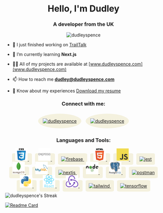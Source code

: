 <h1 align="center">Hello, I'm Dudley</h1>
<h3 align="center">A developer from the UK</h3>

<p align="center"> 
  <img src="https://komarev.com/ghpvc/?username=dudleyspence&label=Profile%20views&color=0e75b6&style=flat" alt="dudleyspence" />
</p>

- 🔭 I just finished working on [TrailTalk](https://github.com/dudleyspence/TrailTalk)

- 🌱 I’m currently learning **Next.js**

- 👨‍💻 All of my projects are available at [www.dudleyspence.com](www.dudleyspence.com)

- 📫 How to reach me **dudley@dudleyspence.com**

- 📄 Know about my experiences [Download my resume](https://www.icloud.com/iclouddrive/081h-R6PU4egoCSOLicKBG_cw#Dudley%5FSpence%5FFullstack%5FCV)

<h3 align="center">Connect with me:</h3>
<p align="center">
  <a href="https://linkedin.com/in/dudleyspence" target="blank" style="background-color: #f4f1de; border-radius: 50%; padding: 15px; display: inline-block; margin: 5px;">
    <img src="https://raw.githubusercontent.com/rahuldkjain/github-profile-readme-generator/master/src/images/icons/Social/linked-in-alt.svg" alt="dudleyspence" height="30" width="30" />
  </a>
  <a href="https://instagram.com/dudleyspence" target="blank" style="background-color: #f4f1de; border-radius: 50%; padding: 15px; display: inline-block; margin: 5px;">
    <img src="https://raw.githubusercontent.com/rahuldkjain/github-profile-readme-generator/master/src/images/icons/Social/instagram.svg" alt="dudleyspence" height="30" width="30" />
  </a>
</p>

<h3 align="center">Languages and Tools:</h3>
<p align="center"> 
  <a href="https://www.w3schools.com/css/" target="_blank" rel="noreferrer" style="background-color: #f4f1de; border-radius: 10%; padding: 10px; margin: 5px;">
    <img src="https://raw.githubusercontent.com/devicons/devicon/master/icons/css3/css3-original-wordmark.svg" alt="css3" width="40" height="40"/>
  </a> 
  <a href="https://expressjs.com" target="_blank" rel="noreferrer" style="background-color: #f4f1de; border-radius: 10%; padding: 10px; margin: 5px;">
    <img src="https://raw.githubusercontent.com/devicons/devicon/master/icons/express/express-original-wordmark.svg" alt="express" width="40" height="40"/>
  </a> 
  <a href="https://firebase.google.com/" target="_blank" rel="noreferrer" style="background-color: #f4f1de; border-radius: 10%; padding: 10px; margin: 5px;">
    <img src="https://www.vectorlogo.zone/logos/firebase/firebase-icon.svg" alt="firebase" width="40" height="40"/>
  </a> 
  <a href="https://www.w3.org/html/" target="_blank" rel="noreferrer" style="background-color: #f4f1de; border-radius: 10%; padding: 10px; margin: 5px;">
    <img src="https://raw.githubusercontent.com/devicons/devicon/master/icons/html5/html5-original-wordmark.svg" alt="html5" width="40" height="40"/>
  </a> 
  <a href="https://developer.mozilla.org/en-US/docs/Web/JavaScript" target="_blank" rel="noreferrer" style="background-color: #f4f1de; border-radius: 10%; padding: 10px; margin: 5px;">
    <img src="https://raw.githubusercontent.com/devicons/devicon/master/icons/javascript/javascript-original.svg" alt="javascript" width="40" height="40"/>
  </a> 
  <a href="https://jestjs.io" target="_blank" rel="noreferrer" style="background-color: #f4f1de; border-radius: 10%; padding: 10px; margin: 5px;">
    <img src="https://www.vectorlogo.zone/logos/jestjsio/jestjsio-icon.svg" alt="jest" width="40" height="40"/>
  </a> 
  <a href="https://www.mongodb.com/" target="_blank" rel="noreferrer" style="background-color: #f4f1de; border-radius: 10%; padding: 10px; margin: 5px;">
    <img src="https://raw.githubusercontent.com/devicons/devicon/master/icons/mongodb/mongodb-original-wordmark.svg" alt="mongodb" width="40" height="40"/>
  </a> 
  <a href="https://www.mysql.com/" target="_blank" rel="noreferrer" style="background-color: #f4f1de; border-radius: 10%; padding: 10px; margin: 5px;">
    <img src="https://raw.githubusercontent.com/devicons/devicon/master/icons/mysql/mysql-original-wordmark.svg" alt="mysql" width="40" height="40"/>
  </a> 
  <a href="https://nextjs.org/" target="_blank" rel="noreferrer" style="background-color: #f4f1de; border-radius: 10%; padding: 10px; margin: 5px;">
    <img src="https://cdn.worldvectorlogo.com/logos/nextjs-2.svg" alt="nextjs" width="40" height="40"/>
  </a> 
  <a href="https://nodejs.org" target="_blank" rel="noreferrer" style="background-color: #f4f1de; border-radius: 10%; padding: 10px; margin: 5px;">
    <img src="https://raw.githubusercontent.com/devicons/devicon/master/icons/nodejs/nodejs-original-wordmark.svg" alt="nodejs" width="40" height="40"/>
  </a> 
  <a href="https://www.postgresql.org" target="_blank" rel="noreferrer" style="background-color: #f4f1de; border-radius: 10%; padding: 10px; margin: 5px;">
    <img src="https://raw.githubusercontent.com/devicons/devicon/master/icons/postgresql/postgresql-original-wordmark.svg" alt="postgresql" width="40" height="40"/>
  </a> 
  <a href="https://postman.com" target="_blank" rel="noreferrer" style="background-color: #f4f1de; border-radius: 10%; padding: 10px; margin: 5px;">
    <img src="https://www.vectorlogo.zone/logos/getpostman/getpostman-icon.svg" alt="postman" width="40" height="40"/>
  </a> 
  <a href="https://www.python.org" target="_blank" rel="noreferrer" style="background-color: #f4f1de; border-radius: 10%; padding: 10px; margin: 5px;">
    <img src="https://raw.githubusercontent.com/devicons/devicon/master/icons/python/python-original.svg" alt="python" width="40" height="40"/>
  </a> 
  <a href="https://reactjs.org/" target="_blank" rel="noreferrer" style="background-color: #f4f1de; border-radius: 10%; padding: 10px; margin: 5px;">
    <img src="https://raw.githubusercontent.com/devicons/devicon/master/icons/react/react-original-wordmark.svg" alt="react" width="40" height="40"/>
  </a> 
  <a href="https://redux.js.org" target="_blank" rel="noreferrer" style="background-color: #f4f1de; border-radius: 10%; padding: 10px; margin: 5px;">
    <img src="https://raw.githubusercontent.com/devicons/devicon/master/icons/redux/redux-original.svg" alt="redux" width="40" height="40"/>
  </a> 
  <a href="https://tailwindcss.com/" target="_blank" rel="noreferrer" style="background-color: #f4f1de; border-radius: 10%; padding: 10px; margin: 5px;">
    <img src="https://www.vectorlogo.zone/logos/tailwindcss/tailwindcss-icon.svg" alt="tailwind" width="40" height="40"/>
  </a> 
  <a href="https://www.tensorflow.org" target="_blank" rel="noreferrer" style="background-color: #f4f1de; border-radius: 10%; padding: 10px; margin: 5px;">
    <img src="https://www.vectorlogo.zone/logos/tensorflow/tensorflow-icon.svg" alt="tensorflow" width="40" height="40"/>
  </a>
</p>

![dudleyspence's Streak](https://github-readme-streak-stats.herokuapp.com/?user=dudleyspence&theme=tokyonight&hide_border=false)

[![Readme Card](https://github-readme-stats.vercel.app/api/pin/?username=dudleyspence&repo=TrailTalk)](https://github.com/dudleyspence/TrailTalk)
